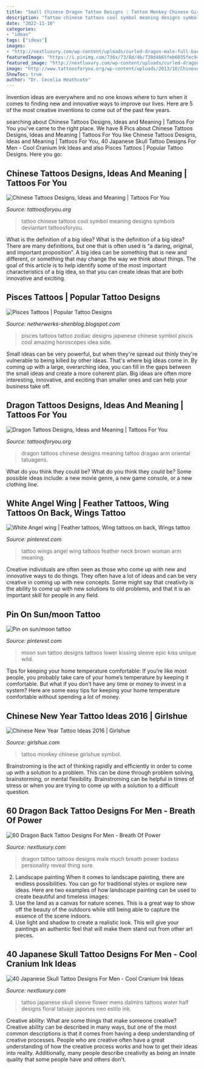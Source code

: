 ```yaml
---
title: "Small Chinese Dragon Tattoo Designs : Tattoo Monkey Chinese Girlshue Symbol"
description: "Tattoo chinese tattoos cool symbol meaning designs symbols deviantart tattoosforyou"
date: "2022-11-10"
categories:
- "ideas"
tags: ["ideas"]
images:
- "http://nextluxury.com/wp-content/uploads/curled-dragon-male-full-back-tattoos.jpg"
featuredImage: "https://i.pinimg.com/736x/73/8d/4b/738d4b65feb6035fec946396de30f3bf--cup-of-tea-make-your-mark.jpg"
featured_image: "http://nextluxury.com/wp-content/uploads/curled-dragon-male-full-back-tattoos.jpg"
image: "http://www.tattoosforyou.org/wp-content/uploads/2013/10/Chinese-Symbol-For-Love-Tattoo-768x1024.jpg"
ShowToc: true
author: "Dr. Cecelia Heathcote"
---
```



Invention ideas are everywhere and no one knows where to turn when it comes to finding new and innovative ways to improve our lives. Here are 5 of the most creative inventions to come out of the past few years.

	

		
searching about Chinese Tattoos Designs, Ideas and Meaning | Tattoos For You you've came to the right place. We have 8 Pics about Chinese Tattoos Designs, Ideas and Meaning | Tattoos For You like Chinese Tattoos Designs, Ideas and Meaning | Tattoos For You, 40 Japanese Skull Tattoo Designs For Men - Cool Cranium Ink Ideas and also Pisces Tattoos | Popular Tattoo Designs. Here you go:
		
    
## Chinese Tattoos Designs, Ideas And Meaning | Tattoos For You

<img loading=lazy src="http://www.tattoosforyou.org/wp-content/uploads/2013/10/Chinese-Symbol-For-Love-Tattoo-768x1024.jpg" onerror="this.onerror=null;this.src='https://tse2.mm.bing.net/th?id=OIP.pBgtkMXp60VJ_b1tlzbLVwHaJ4&amp;pid=15.1';" alt="Chinese Tattoos Designs, Ideas and Meaning | Tattoos For You">

_Source: tattoosforyou.org_

>tattoo chinese tattoos cool symbol meaning designs symbols deviantart tattoosforyou. 

	

What is the definition of a big idea?
What is the definition of a big idea? There are many definitions, but one that is often used is “a daring, original, and important proposition”. A big idea can be something that is new and different, or something that may change the way we think about things. The goal of this article is to help identify some of the most important characteristics of a big idea, so that you can create ideas that are both innovative and exciting.

    
## Pisces Tattoos | Popular Tattoo Designs

<img loading=lazy src="http://2.bp.blogspot.com/-N9Kuq3c6fD8/UQZdlCeOYgI/AAAAAAAAOd0/gbo8ikLCXkA/s1600/Pisces_tattoo_10.jpg" onerror="this.onerror=null;this.src='https://tse4.mm.bing.net/th?id=OIP.8KX6pQQfDRQVYy9LliZTDQHaFm&amp;pid=15.1';" alt="Pisces Tattoos | Popular Tattoo Designs">

_Source: netherwerks-shenblog.blogspot.com_

>pisces tattoos tattoo zodiac designs japanese chinese symbol piscis cool amazing horoscopes idea side. 

	

Small ideas can be very powerful, but when they're spread out thinly they're vulnerable to being killed by other ideas. That's where big ideas come in. By coming up with a large, overarching idea, you can fill in the gaps between the small ideas and create a more coherent plan. Big ideas are often more interesting, innovative, and exciting than smaller ones and can help your business take off.

    
## Dragon Tattoos Designs, Ideas And Meaning | Tattoos For You

<img loading=lazy src="http://www.tattoosforyou.org/wp-content/uploads/2013/09/Chinese-Dragon-Tattoos.jpg" onerror="this.onerror=null;this.src='https://tse3.mm.bing.net/th?id=OIP.z4p8mKA0tD3XMzUt9FNd-wHaJ4&amp;pid=15.1';" alt="Dragon Tattoos Designs, Ideas and Meaning | Tattoos For You">

_Source: tattoosforyou.org_

>dragon tattoos chinese designs meaning tattoo dragao arm oriental tatuagens. 

	

What do you think they could be?
What do you think they could be? Some possible ideas include: a new movie genre, a new game console, or a new clothing line.

    
## White Angel Wing | Feather Tattoos, Wing Tattoos On Back, Wings Tattoo

<img loading=lazy src="https://i.pinimg.com/736x/1f/6b/08/1f6b08574ce0718a6f76154d152ae30d.jpg" onerror="this.onerror=null;this.src='https://tse2.mm.bing.net/th?id=OIP.l044UtlwRMCI_g56sVY9qAHaJ3&amp;pid=15.1';" alt="White Angel wing | Feather tattoos, Wing tattoos on back, Wings tattoo">

_Source: pinterest.com_

>tattoo wings angel wing tattoos feather neck brown woman arm meaning. 

	

Creative individuals are often seen as those who come up with new and innovative ways to do things. They often have a lot of ideas and can be very creative in coming up with new concepts. Some might say that creativity is the ability to come up with new solutions to old problems, and that it is an important skill for people in any field.

    
## Pin On Sun/moon Tattoo

<img loading=lazy src="https://i.pinimg.com/736x/73/8d/4b/738d4b65feb6035fec946396de30f3bf--cup-of-tea-make-your-mark.jpg" onerror="this.onerror=null;this.src='https://tse1.mm.bing.net/th?id=OIP.AyyiO7cHq1Fi6iIuqVJ4tQHaJ4&amp;pid=15.1';" alt="Pin on sun/moon tattoo">

_Source: pinterest.com_

>moon sun tattoo designs tattoos lower kissing sleeve epic kiss unique wild. 

	

Tips for keeping your home temperature comfortable:
If you’re like most people, you probably take care of your home’s temperature by keeping it comfortable. But what if you don’t have any time or money to invest in a system? Here are some easy tips for keeping your home temperature comfortable without spending a lot of money.

    
## Chinese New Year Tattoo Ideas 2016 | Girlshue

<img loading=lazy src="http://www.girlshue.com/wp-content/uploads/2016/02/small-monkey.jpg" onerror="this.onerror=null;this.src='https://tse2.mm.bing.net/th?id=OIP.Rdl420UiVfVgum82IMRcCgHaJ4&amp;pid=15.1';" alt="Chinese New Year Tattoo Ideas 2016 | Girlshue">

_Source: girlshue.com_

>tattoo monkey chinese girlshue symbol. 

	

Brainstroming is the act of thinking rapidly and efficiently in order to come up with a solution to a problem. This can be done through problem solving, brainstorming, or mental flexibility. Brainstroming can be helpful in times of stress or when you are trying to come up with a solution to a difficult question.

    
## 60 Dragon Back Tattoo Designs For Men - Breath Of Power

<img loading=lazy src="http://nextluxury.com/wp-content/uploads/curled-dragon-male-full-back-tattoos.jpg" onerror="this.onerror=null;this.src='https://tse3.mm.bing.net/th?id=OIP.FGJdopL6KJjB0zj5mpQugwHaJ4&amp;pid=15.1';" alt="60 Dragon Back Tattoo Designs For Men - Breath Of Power">

_Source: nextluxury.com_

>dragon tattoo tattoos designs male much breath power badass personality reveal thing sure. 

	

2. Landscape painting
When it comes to landscape painting, there are endless possibilities. You can go for traditional styles or explore new ideas. Here are two examples of how landscape painting can be used to create beautiful and timeless images: 
2. Use the land as a canvas for nature scenes. This is a great way to show off the beauty of the outdoors while still being able to capture the essence of the scene indoors.
3. Use light and shadow to create a realistic look. This will give your paintings an authentic feel that will make them stand out from other art pieces.

    
## 40 Japanese Skull Tattoo Designs For Men - Cool Cranium Ink Ideas

<img loading=lazy src="http://nextluxury.com/wp-content/uploads/floral-half-sleeve-with-skull-and-water-design-mens-japanese-tattoos.jpg" onerror="this.onerror=null;this.src='https://tse3.mm.bing.net/th?id=OIP.9t0EZDP56QkHVAxSujpGtAAAAA&amp;pid=15.1';" alt="40 Japanese Skull Tattoo Designs For Men - Cool Cranium Ink Ideas">

_Source: nextluxury.com_

>tattoo japanese skull sleeve flower mens dalmiro tattoos water half designs floral tatuaje japones neo estilo ink. 

	

Creative ability: What are some things that make someone creative?
Creative ability can be described in many ways, but one of the most common descriptions is that it comes from having a deep understanding of creative processes. People who are creative often have a great understanding of how the creative process works and how to get their ideas into reality. Additionally, many people describe creativity as being an innate quality that some people have and others don't.

